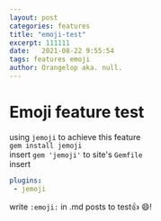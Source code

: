 ```yaml
---
layout: post
categories: features
title: "emoji-test"
excerpt: 111111
date:   2021-08-22 9:55:54
tags: features emoji
author: Orangelop aka. null.
---
```


# Emoji feature test

using `jemoji` to achieve this feature  
`gem install jemoji`  
insert `gem 'jemoji'` to site's `Gemfile`  
insert  

``` YAML
plugins: 
 - jemoji
```

write `:emoji:` in .md posts to test:+1: :smile:!

